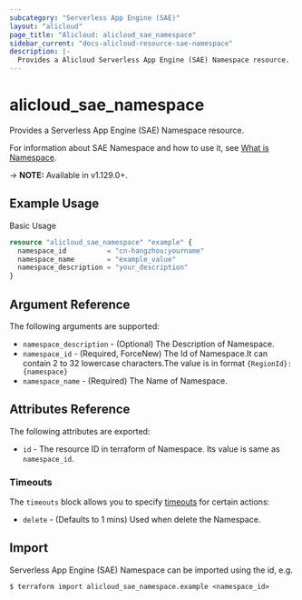 ```yaml
---
subcategory: "Serverless App Engine (SAE)"
layout: "alicloud"
page_title: "Alicloud: alicloud_sae_namespace"
sidebar_current: "docs-alicloud-resource-sae-namespace"
description: |-
  Provides a Alicloud Serverless App Engine (SAE) Namespace resource.
---
```


# alicloud\_sae\_namespace

Provides a Serverless App Engine (SAE) Namespace resource.

For information about SAE Namespace and how to use it, see [What is Namespace](https://help.aliyun.com/document_detail/97792.html).

-> **NOTE:** Available in v1.129.0+.

## Example Usage

Basic Usage

```terraform
resource "alicloud_sae_namespace" "example" {
  namespace_id          = "cn-hangzhou:yourname"
  namespace_name        = "example_value"
  namespace_description = "your_description"
}

```

## Argument Reference

The following arguments are supported:

* `namespace_description` - (Optional) The Description of Namespace.
* `namespace_id` - (Required, ForceNew) The Id of Namespace.It can contain 2 to 32 lowercase characters.The value is in format `{RegionId}:{namespace}`
* `namespace_name` - (Required) The Name of Namespace.

## Attributes Reference

The following attributes are exported:

* `id` - The resource ID in terraform of Namespace. Its value is same as `namespace_id`.

### Timeouts

The `timeouts` block allows you to specify [timeouts](https://www.terraform.io/docs/configuration-0-11/resources.html#timeouts) for certain actions:

* `delete` - (Defaults to 1 mins) Used when delete the Namespace.

## Import

Serverless App Engine (SAE) Namespace can be imported using the id, e.g.

```shell
$ terraform import alicloud_sae_namespace.example <namespace_id>
```
